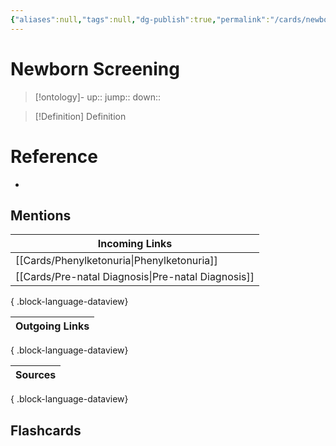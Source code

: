 ```yaml
---
{"aliases":null,"tags":null,"dg-publish":true,"permalink":"/cards/newborn-screening/","dgPassFrontmatter":true}
---
```


# Newborn Screening

> [!ontology]-
> up:: 
> jump:: 
> down:: 

> [!Definition] Definition

# Reference

- 

## Mentions

| Incoming Links                                        |
| ----------------------------------------------------- |
| [[Cards/Phenylketonuria\|Phenylketonuria]]         |
| [[Cards/Pre-natal Diagnosis\|Pre-natal Diagnosis]] |

{ .block-language-dataview}

| Outgoing Links |
| -------------- |

{ .block-language-dataview}

| Sources |
| ------- |

{ .block-language-dataview}

## Flashcards